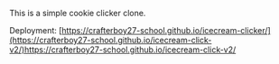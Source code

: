 This is a simple cookie clicker clone.

Deployment:
[https://crafterboy27-school.github.io/icecream-clicker/](https://crafterboy27-school.github.io/icecream-click-v2/)https://crafterboy27-school.github.io/icecream-click-v2/
